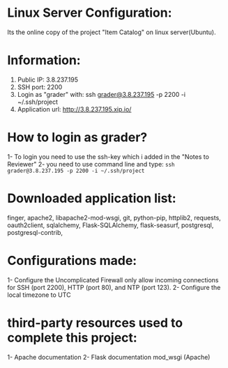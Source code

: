 # Linux Server Configuration:
Its the online copy of the project "Item Catalog" on linux server(Ubuntu).

# Information:
1. Public IP: 3.8.237.195
2. SSH port: 2200
3. Login as "grader" with: ssh grader@3.8.237.195 -p 2200 -i ~/.ssh/project
4. Application url: http://3.8.237.195.xip.io/

# How to login as grader?
1- To login you need to use the ssh-key which i added in the "Notes to Reviewer" 
2- you need to use command line and type:
`ssh grader@3.8.237.195 -p 2200 -i ~/.ssh/project`

# Downloaded application list:
finger,
apache2,
libapache2-mod-wsgi,
git,
python-pip,
httplib2,
requests,
oauth2client,
sqlalchemy,
Flask-SQLAlchemy,
flask-seasurf,
postgresql,
postgresql-contrib,

# Configurations made:
1- Configure the Uncomplicated Firewall only allow incoming connections for SSH (port 2200), HTTP (port 80), and NTP (port 123).
2- Configure the local timezone to UTC

# third-party resources used to complete this project:
1- Apache documentation
2- Flask documentation mod_wsgi (Apache)

